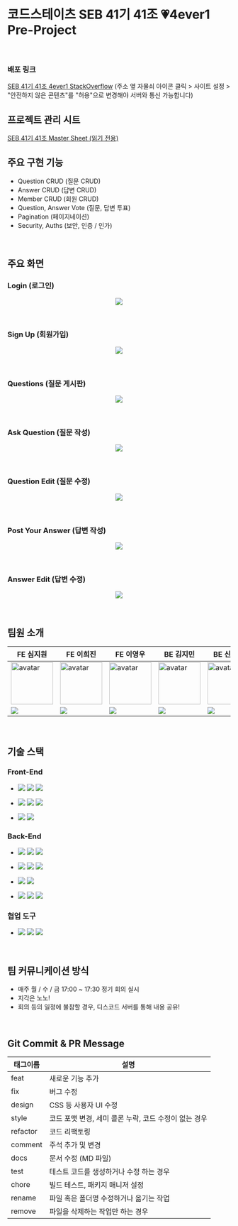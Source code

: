 # 코드스테이츠 SEB 41기 41조 💗4ever1 Pre-Project
<br>

### 배포 링크

[SEB 41기 41조 4ever1 StackOverflow](https://seb41-pre-041.vercel.app/)
(주소 옆 자물쇠 아이콘 클릭 > 사이트 설정 > "안전하지 않은 콘텐츠"를 "허용"으로 변경해야 서버와 통신 가능합니다)
<br>

## 프로젝트 관리 시트
[SEB 41기 41조 Master Sheet (읽기 전용)](https://docs.google.com/spreadsheets/d/1G2l_o6DePTYe4dAhnLlzmUXcM_w_VIAlPeZb60BIrIc/edit#gid=2050585575)
<br>

## 주요 구현 기능

- Question CRUD (질문 CRUD)
- Answer CRUD (답변 CRUD)
- Member CRUD (회원 CRUD)
- Question, Answer Vote (질문, 답변 투표)
- Pagination (페이지네이션)
- Security, Auths (보안, 인증 / 인가)
<br>

## 주요 화면

### Login (로그인)

<p align="center">
  <img src="https://user-images.githubusercontent.com/110885981/210209603-5da23d87-0b3a-4aa7-aea4-7b18ad643dd2.png">
</p>
<br>

### Sign Up (회원가입)

<p align="center">
  <img src="https://user-images.githubusercontent.com/110885981/210209570-e13ad020-2ff8-42b5-804e-238008443400.png">
</p>
<br>

### Questions (질문 게시판)

<p align="center">
  <img src="https://user-images.githubusercontent.com/110885981/210209647-6017727d-e95d-4116-bfc4-a53ad4b156e3.png">
</p>
<br>

### Ask Question (질문 작성)

<p align="center">
  <img src="https://user-images.githubusercontent.com/110885981/210209701-0eebc25b-0f07-4f42-bfa2-f62d904f7946.png">
</p>
<br>

### Question Edit (질문 수정)

<p align="center">
  <img src="https://user-images.githubusercontent.com/110885981/210209768-a0d50176-18e6-460f-ba49-a31ba973ba21.png">
</p>
<br>

### Post Your Answer (답변 작성)

<p align="center">
  <img src="https://user-images.githubusercontent.com/110885981/210209838-500db10f-d35b-4243-b8ec-d520122cd7ac.png">
</p>
<br>

### Answer Edit (답변 수정)

<p align="center">
  <img src="https://user-images.githubusercontent.com/110885981/210209889-2704c608-db76-4858-bab7-a5f56de1100d.png">
</p>

<br>

## 팀원 소개

| FE 심지원                                                                                                                           | FE 이희진                                                                                                                                  | FE 이영우                                                                                                                                | BE 김지민                                                                                                                                 | BE 신대경                                                                                                                                        | BE 오수빈                                                                                                                                 | BE 김희성                                                                                                                                |
| ----------------------------------------------------------------------------------------------------------------------------------- | ----------------------------------------------------------------------------------------------------------------------------------------- | --------------------------------------------------------------------------------------------------------------------------------------- | ----------------------------------------------------------------------------------------------------------------------------------------- | ----------------------------------------------------------------------------------------------------------------------------------------------- | ----------------------------------------------------------------------------------------------------------------------------------------- | --------------------------------------------------------------------------------------------------------------------------------------- |
| <img width="95px" height="95px" src="https://avatars.githubusercontent.com/u/110325183?v=4" alt="avatar" />                          | <img width="95px" height="95px" src="https://avatars.githubusercontent.com/u/111138420?v=4" alt="avatar" />                              | <img width="95px" height="95px" src="https://avatars.githubusercontent.com/u/82709746?v=4" alt="avatar" />                              | <img width="95px" height="95px" src="https://avatars.githubusercontent.com/u/88694161?v=4" alt="avatar" />                               | <img width="95px" height="95px" src="https://avatars.githubusercontent.com/u/110885981?v=4" alt="avatar" />                                   | <img width="95px" height="95px" src="https://avatars.githubusercontent.com/u/110973410?v=4" alt="avatar" />                             | <img width="95px" height="95px" src="https://avatars.githubusercontent.com/u/111116987?v=4" alt="avatar" />                           |
| [<img src="https://img.shields.io/badge/GitHub-181717?style=for-the-badge&logo=GitHub&logoColor=white"/>](https://github.com/jannyshim) | [<img src="https://img.shields.io/badge/GitHub-181717?style=for-the-badge&logo=GitHub&logoColor=white"/>](https://github.com/h1em0n1m)| [<img src="https://img.shields.io/badge/GitHub-181717?style=for-the-badge&logo=GitHub&logoColor=white"/>](https://github.com/2Zerozero) | [<img src="https://img.shields.io/badge/GitHub-181717?style=for-the-badge&logo=GitHub&logoColor=white"/>](https://github.com/jmkim0)      | [<img src="https://img.shields.io/badge/GitHub-181717?style=for-the-badge&logo=GitHub&logoColor=white"/>](https://github.com/DreamChaserDeekay) | [<img src="https://img.shields.io/badge/GitHub-181717?style=for-the-badge&logo=GitHub&logoColor=white"/>](https://github.com/subimm)      | [<img src="https://img.shields.io/badge/GitHub-181717?style=for-the-badge&logo=GitHub&logoColor=white"/>](https://github.com/imaginebk) |


<br>

## 기술 스택

### Front-End

- <img src="https://img.shields.io/badge/HTML5-E34F26?style=for-the-badge&logo=HTML5&logoColor=white"> <img src="https://img.shields.io/badge/CSS Modules-1572B6?style=for-the-badge&logo=CSS Modules&logoColor=white"> <img src="https://img.shields.io/badge/JavaScript-F7DF1E?style=for-the-badge&logo=JavaScript&logoColor=black">

- <img src="https://img.shields.io/badge/React-61DAFB?style=for-the-badge&logo=React&logoColor=black"> <img src="https://img.shields.io/badge/Webpack-8DD6F9?style=for-the-badge&logo=Webpack&logoColor=black"> <img src="https://img.shields.io/badge/Babel-F9DC3E?style=for-the-badge&logo=Babel&logoColor=black">

- <img src="https://img.shields.io/badge/ESLint-4B32C3?style=for-the-badge&logo=ESLint&logoColor=white"> <img src="https://img.shields.io/badge/Prettier-F7B93E?style=for-the-badge&logo=Prettier&logoColor=black">

### Back-End

- <img src="https://img.shields.io/badge/java-007396?style=for-the-badge&logo=OpenJDK&logoColor=white"> <img src="https://img.shields.io/badge/Spring-6DB33F?style=for-the-badge&logo=Spring&logoColor=white"> <img src="https://img.shields.io/badge/Spring Boot-6DB33F?style=for-the-badge&logo=Spring Boot&logoColor=white">

- <img src="https://img.shields.io/badge/MySQL-4479A1?style=for-the-badge&logo=MySQL&logoColor=white"> <img src="https://img.shields.io/badge/JUnit5-25A162?style=for-the-badge&logo=JUnit5&logoColor=white"> <img src="https://img.shields.io/badge/Gradle-02303A?style=for-the-badge&logo=Gradle&logoColor=white">

- <img src="https://img.shields.io/badge/Docker-2496ED?style=for-the-badge&logo=Docker&logoColor=white"> <img src="https://img.shields.io/badge/Spring Security-6DB33F?style=for-the-badge&logo=Spring Security&logoColor=white">

- <img src="https://img.shields.io/badge/H2 Database-004088?style=for-the-badge"> <img src="https://img.shields.io/badge/Mockito-006600?style=for-the-badge"> <img src="https://img.shields.io/badge/Spring Data JPA-0ABF53?style=for-the-badge">

### 협업 도구

- <img src="https://img.shields.io/badge/Git-F05032?style=for-the-badge&logo=Git&logoColor=white"> <img src="https://img.shields.io/badge/GitHub-181717?style=for-the-badge&logo=GitHub&logoColor=white"> <img src="https://img.shields.io/badge/Discord-5865F2?style=for-the-badge&logo=Discord&logoColor=white">

<br>

## 팀 커뮤니케이션 방식

- 매주 월 / 수 / 금 17:00 ~ 17:30 정기 회의 실시
- 지각은 노노!
- 회의 등의 일정에 불참할 경우, 디스코드 서버를 통해 내용 공유!

<br>

## Git Commit & PR Message

| 태그이름 | 설명                                                  |
| -------- | ----------------------------------------------------- |
| feat     | 새로운 기능 추가                                      |
| fix      | 버그 수정                                             |
| design   | CSS 등 사용자 UI 수정                                 |
| style    | 코드 포맷 변경, 세미 콜론 누락, 코드 수정이 없는 경우 |
| refactor | 코드 리팩토링                                         |
| comment  | 주석 추가 및 변경                                     |
| docs     | 문서 수정 (MD 파일)                                   |
| test     | 테스트 코드를 생성하거나 수정 하는 경우               |
| chore    | 빌드 테스트, 패키지 매니저 설정                       |
| rename   | 파일 혹은 폴더명 수정하거나 옮기는 작업               |
| remove   | 파일을 삭제하는 작업만 하는 경우                      |
